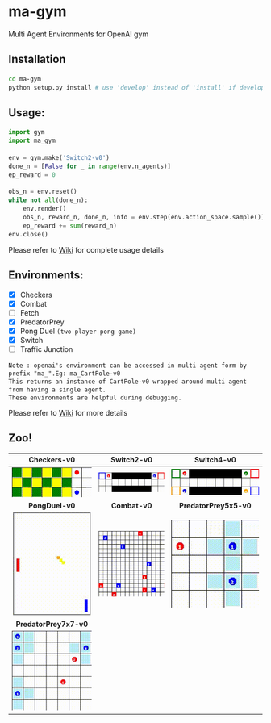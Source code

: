 # ma-gym
Multi Agent Environments for OpenAI gym

## Installation
```bash
cd ma-gym
python setup.py install # use 'develop' instead of 'install' if developing the package
```

## Usage:
```python
import gym
import ma_gym

env = gym.make('Switch2-v0')
done_n = [False for _ in range(env.n_agents)]
ep_reward = 0

obs_n = env.reset()
while not all(done_n):
    env.render()
    obs_n, reward_n, done_n, info = env.step(env.action_space.sample())
    ep_reward += sum(reward_n)
env.close()
```

Please refer to [Wiki](https://github.com/koulanurag/ma-gym/wiki) for complete usage details

## Environments:
- [x] Checkers
- [x] Combat
- [ ] Fetch
- [x] PredatorPrey
- [x] Pong Duel  ```(two player pong game)```
- [x] Switch
- [ ] Traffic Junction

```
Note : openai's environment can be accessed in multi agent form by prefix "ma_".Eg: ma_CartPole-v0
This returns an instance of CartPole-v0 wrapped around multi agent from having a single agent. 
These environments are helpful during debugging.
```

Please refer to [Wiki](https://github.com/koulanurag/ma-gym/wiki) for more details

## Zoo!

| __Checkers-v0__ | __Switch2-v0__ | __Switch4-v0__ |
|:---:|:---:|:---:|
|![Checkers-v0.gif](static/gif/Checkers-v0.gif)|![Switch2-v0.gif](static/gif/Switch2-v0.gif)|![Switch4-v0.gif](static/gif/Switch4-v0.gif)|
| __PongDuel-v0__ | __Combat-v0__ | __PredatorPrey5x5-v0__ |
|![PongDuel-v0.gif](static/gif/PongDuel-v0.gif)|![Combat-v0.gif](static/gif/Combat-v0.gif)|![PredatorPrey5x5-v0.gif](static/gif/PredatorPrey5x5-v0.gif)|
|__PredatorPrey7x7-v0__ | | |
|![PredatorPrey7x7-v0.gif](static/gif/PredatorPrey7x7-v0.gif)|||



